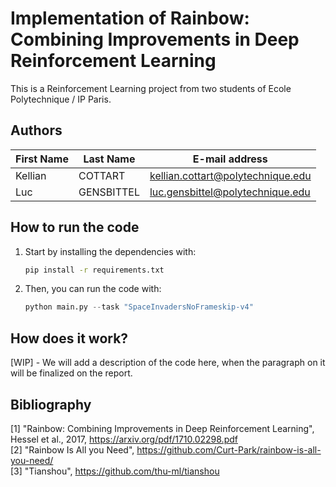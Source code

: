 # Implementation of Rainbow: Combining Improvements in Deep Reinforcement Learning

This is a Reinforcement Learning project from two students of Ecole Polytechnique / IP Paris.

## Authors
 
| First Name | Last Name  | E-mail address                    |
| ---------- | ---------- | --------------------------------- |
| Kellian    | COTTART    | kellian.cottart@polytechnique.edu |
| Luc        | GENSBITTEL | luc.gensbittel@polytechnique.edu  |

## How to run the code

1. Start by installing the dependencies with:
   ```sh
   pip install -r requirements.txt
   ```
2. Then, you can run the code with:
   ```py
   python main.py --task "SpaceInvadersNoFrameskip-v4"
   ```

## How does it work?

[WIP] - We will add a description of the code here, when the paragraph on it will be finalized on the report.

## Bibliography

[1] "Rainbow: Combining Improvements in Deep Reinforcement Learning", Hessel et al., 2017, https://arxiv.org/pdf/1710.02298.pdf  
[2] "Rainbow Is All you Need", https://github.com/Curt-Park/rainbow-is-all-you-need/  
[3] "Tianshou", https://github.com/thu-ml/tianshou
